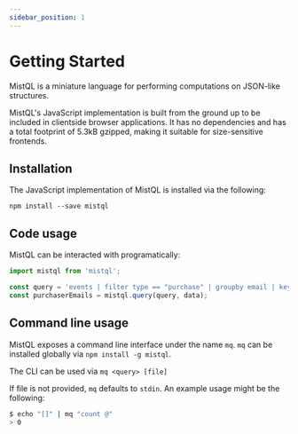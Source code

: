```yaml
---
sidebar_position: 1
---
```


# Getting Started

MistQL is a miniature language for performing computations on JSON-like structures.

MistQL's JavaScript implementation is built from the ground up to be included in clientside browser applications. It has no dependencies and has a total footprint of 5.3kB gzipped, making it suitable for size-sensitive frontends. 

## Installation

The JavaScript implementation of MistQL is installed via the following:

```shell
npm install --save mistql
```

## Code usage

MistQL can be interacted with programatically:

```js
import mistql from 'mistql';

const query = 'events | filter type == "purchase" | groupby email | keys';
const purchaserEmails = mistql.query(query, data);
```

## Command line usage

MistQL exposes a command line interface under the name `mq`. `mq` can be installed globally via `npm install -g mistql`.

The CLI can be used via `mq <query> [file]`

If file is not provided, `mq` defaults to `stdin`. An example usage might be the following:

```sh
$ echo "[]" | mq "count @"
> 0
````
